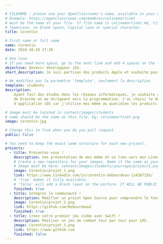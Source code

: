 ```yaml
---

# FILENAME : please use your OpenClassrooms's name, available in your url.
# Example: https://openclassrooms.com/membres/celinemartinet
# must be the name of your file. If file name is celinemartinet.md, title is celinemartinet.
# lowercase, no blank space, Capital case or special character.
title: Corentin

# First name or full name
name: Corentin
date: 2016-10-28 17:20

# One line.
# If you need more space, go to the next line and add 4 spaces on the left, as in 'description'.
objective: Devenir développeur iOS.
short_description: Je suis partisan des produits Apple et souhaite pouvoir en faire mon métier.

# Ne modifiez pas le paramètre 'template', seulement la description
template: students
description:
    Ayant fait des études dans les réseaux informatiques, je souhaite désormais changer
    de branche en me dirigeant vers la programmation. J'ai choisi le développement
    d'application iOS car j'utilise moi-même au quotidien les produits d'apple.

# image must be located in content/images/students
# name should be the same as this file. Eg: celinemartinet.png
image: Corentin.jpg

# Change this to True when you do you pull request.
public: False

# You need to keep the exact same structure for each new project.
projects:
  - title: Présentez-vous !
    description: Une présentation de moi-même et un lien vers mon LinkedIn.
    # Create a new repository for your images. Name it the same as your nickname and profile picture.
    # Image must be here: content/images/students/yourrepo/project1.png
    image: Corentin/projet_1.png
    link: https://www.linkedin.com/in/corentin-debourdeau-11426712b/
    # 'true' makes it fully available.
    # 'false' will add a black layer on the picture. IT WILL BE PUBLIC!
    finished: true
  - title: Intégrez la communauté !
    description: Modifier un projet Open Source pour comprendre le fonctionnement de Git, de Github et des pull requests. 
    image: Corentin/projet_2.png
    link: https://github.com/DebourdeauC
    finished: true
  - title: Créez votre premier jeu vidéo avec Swift !
    description: Réaliser un jeu de combat tour par tour pour iOS.
    image: Corentin/projet_3.png
    link: https://www.github.com
    finished: false
---
```

